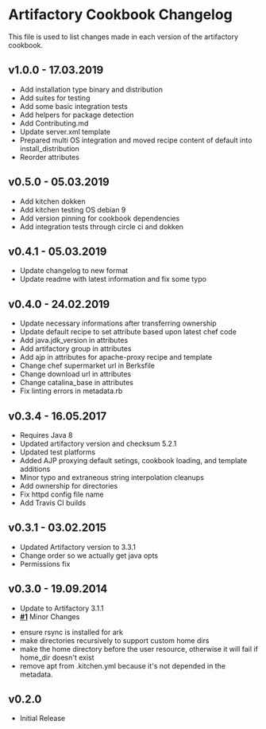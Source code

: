 # Artifactory Cookbook Changelog
This file is used to list changes made in each version of the artifactory cookbook.

## v1.0.0 - 17.03.2019

- Add installation type binary and distribution
- Add suites for testing
- Add some basic integration tests
- Add helpers for package detection
- Add Contributing.md
- Update server.xml template
- Prepared multi OS integration and moved recipe content of default into install_distribution
- Reorder attributes

## v0.5.0 - 05.03.2019

- Add kitchen dokken
- Add kitchen testing OS debian 9
- Add version pinning for cookbook dependencies
- Add integration tests through circle ci and dokken

## v0.4.1 - 05.03.2019

- Update changelog to new format
- Update readme with latest information and fix some typo

## v0.4.0 - 24.02.2019

- Update necessary informations after transferring ownership
- Update default recipe to set attribute based upon latest chef code
- Add java.jdk_version in attributes
- Add artifactory group in attributes
- Add ajp in attributes for apache-proxy recipe and template
- Change chef supermarket url in Berksfile
- Change download url in attributes
- Change catalina_base in attributes
- Fix linting errors in metadata.rb

## v0.3.4 - 16.05.2017

- Requires Java 8
- Updated artifactory version and checksum 5.2.1
- Updated test platforms
- Added AJP proxying default setings, cookbook loading, and template additions
- Minor typo and extraneous string interpolation cleanups
- Add ownership for directories
- Fix httpd config file name
- Add Travis CI builds

## v0.3.1 - 03.02.2015

- Updated Artifactory version to 3.3.1
- Change order so we actually get java opts
- Permissions fix

## v0.3.0 - 19.09.2014

- Update to Artifactory 3.1.1
- **[#1](https://github.com/agileorbit-cookbooks/artifactory/pull/1)** Minor Changes
 * ensure rsync is installed for ark
 * make directories recursively to support custom home dirs
 * make the home directory before the user resource, otherwise it will fail if home_dir doesn't exist
 * remove apt from .kitchen.yml because it's not depended in the metadata.

## v0.2.0

- Initial Release
